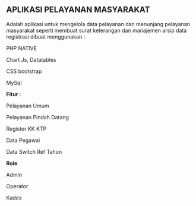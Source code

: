 
<h2>APLIKASI PELAYANAN MASYARAKAT</h2> 
<p>Adalah aplikasi untuk mengelola data pelayanan dan menunjang 
pelayanan masyarakat seperti membuat surat keterangan dan manajemen arsip data registrasi dibuat menggunakan :</p>
<p>PHP NATIVE</p>
<p>  Chart Js, Datatables  </p>
<p> CSS bootstrap  </p>
<p> MySql  </p>






<b>Fitur :</b>

<p>  Pelayanan Umum   </p>
<p>  Pelayanan Pindah Datang   </p>
<p>  Register KK KTP   </p>
<p>  Data Pegawai    </p>
<p>  Data Switch Ref Tahun   </p>


<b>  Role   </b>


<p>   Admin  </p>

<p>   Operator  </p>

<p>   Kades  </p>









 

